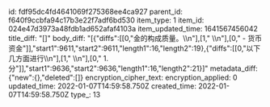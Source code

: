 id: fdf95dc4fd4641069f275368ee4ca927
parent_id: f640f9ccbfa94c17b3e22f7adf6bd530
item_type: 1
item_id: 024e47d3973a48fdb1ad652afaf4103a
item_updated_time: 1641567456042
title_diff: "[]"
body_diff: "[{\"diffs\":[[0,\"金的构成质量。\\\n\"],[1,\"  \\\n\"],[0,\"  - 货币资金\"]],\"start1\":9611,\"start2\":9611,\"length1\":16,\"length2\":19},{\"diffs\":[[0,\"以下几方面进行\\\n\"],[1,\"    \\\n\"],[0,\"    1. 分\"]],\"start1\":9636,\"start2\":9636,\"length1\":16,\"length2\":21}]"
metadata_diff: {"new":{},"deleted":[]}
encryption_cipher_text: 
encryption_applied: 0
updated_time: 2022-01-07T14:59:58.750Z
created_time: 2022-01-07T14:59:58.750Z
type_: 13